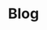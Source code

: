 ---
_schema: paginated_collection
title: Blog
description: "We believe that a good email marketing strategy is the key to growth. So we’re helping you grow your business with tools and resources that make email marketing easy."
page_size: 5
seo:
  page_description: "We believe that a good email marketing strategy is the key to growth. So we’re helping you grow your business with tools and resources that make email marketing easy."
  canonical_url:
  featured_image:
  featured_image_alt:
  author_twitter_handle:
  open_graph_type:
  no_index: false
---